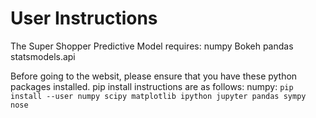 # User Instructions
The Super Shopper Predictive Model requires:
numpy
Bokeh
pandas
statsmodels.api

Before going to the websit, please ensure that you have these python packages installed. 
pip install instructions are as follows:
numpy: `pip install --user numpy scipy matplotlib ipython jupyter pandas sympy nose`
